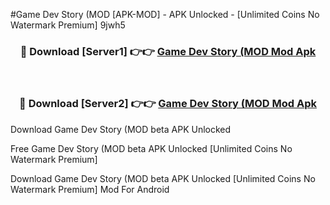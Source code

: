 #Game Dev Story (MOD [APK-MOD] - APK Unlocked - [Unlimited Coins No Watermark Premium] 9jwh5



<div align="center">

<h3>🔴 Download [Server1] 👉👉 <a href="https://momento.my/?title=Game_Dev_Story_(MOD">Game Dev Story (MOD Mod Apk</a></h3><br>

<h3>🔴 Download [Server2] 👉👉 <a href="https://momento.my/?title=Game_Dev_Story_(MOD">Game Dev Story (MOD Mod Apk</a></h3>
</div>



Download Game Dev Story (MOD beta APK Unlocked

Free Game Dev Story (MOD beta APK Unlocked [Unlimited Coins No Watermark Premium]

Download Game Dev Story (MOD beta APK Unlocked [Unlimited Coins No Watermark Premium] Mod For Android
